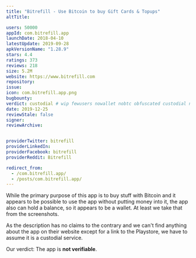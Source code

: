 ```yaml
---
title: "Bitrefill - Use Bitcoin to buy Gift Cards & Topups"
altTitle: 

users: 50000
appId: com.bitrefill.app
launchDate: 2018-04-10
latestUpdate: 2019-09-28
apkVersionName: "1.28.9"
stars: 4.4
ratings: 373
reviews: 218
size: 5.2M
website: https://www.bitrefill.com
repository: 
issue: 
icon: com.bitrefill.app.png
bugbounty: 
verdict: custodial # wip fewusers nowallet nobtc obfuscated custodial nosource nonverifiable reproducible bounty defunct
date: 2019-12-25
reviewStale: false
signer: 
reviewArchive:


providerTwitter: bitrefill
providerLinkedIn: 
providerFacebook: bitrefill
providerReddit: Bitrefill

redirect_from:
  - /com.bitrefill.app/
  - /posts/com.bitrefill.app/
---
```



While the primary purpose of this app is to buy stuff with Bitcoin and it appears
to be possible to use the app without putting money into it, the app also can
hold a balance, so it appears to be a wallet. At least we take that from the
screenshots.

As the description has no claims to the contrary and we can't find anything about
the app on their website except for a link to the Playstore, we have to assume
it is a custodial service.

Our verdict: The app is **not verifiable**.
